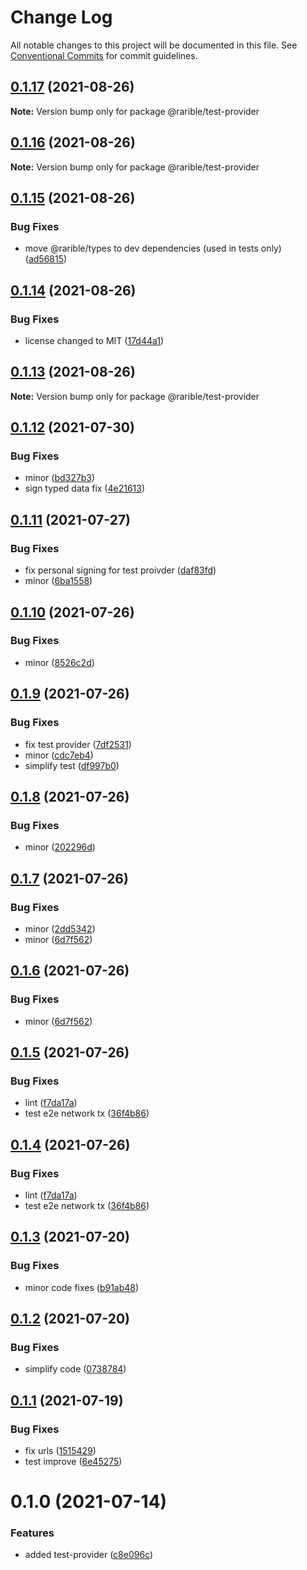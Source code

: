 # Change Log

All notable changes to this project will be documented in this file.
See [Conventional Commits](https://conventionalcommits.org) for commit guidelines.

## [0.1.17](https://github.com/rariblecom/ts-common/compare/@rarible/test-provider@0.1.16...@rarible/test-provider@0.1.17) (2021-08-26)

**Note:** Version bump only for package @rarible/test-provider





## [0.1.16](https://github.com/rariblecom/ts-common/compare/@rarible/test-provider@0.1.15...@rarible/test-provider@0.1.16) (2021-08-26)

**Note:** Version bump only for package @rarible/test-provider





## [0.1.15](https://github.com/rariblecom/ts-common/compare/@rarible/test-provider@0.1.14...@rarible/test-provider@0.1.15) (2021-08-26)


### Bug Fixes

* move @rarible/types to dev dependencies (used in tests only) ([ad56815](https://github.com/rariblecom/ts-common/commit/ad56815e76bc0038b913356463c9372892ad14e1))





## [0.1.14](https://github.com/rariblecom/ts-common/compare/@rarible/test-provider@0.1.13...@rarible/test-provider@0.1.14) (2021-08-26)


### Bug Fixes

* license changed to MIT ([17d44a1](https://github.com/rariblecom/ts-common/commit/17d44a1225c507c6a4c8b1f4bcf8878c43c211b2))





## [0.1.13](https://github.com/rariblecom/ts-common/compare/@rarible/test-provider@0.1.12...@rarible/test-provider@0.1.13) (2021-08-26)

**Note:** Version bump only for package @rarible/test-provider





## [0.1.12](https://github.com/rariblecom/ts-common/compare/@rarible/test-provider@0.1.11...@rarible/test-provider@0.1.12) (2021-07-30)


### Bug Fixes

* minor ([bd327b3](https://github.com/rariblecom/ts-common/commit/bd327b3a3a2c59f842af509ba7c4b70ee0bf6e66))
* sign typed data fix ([4e21613](https://github.com/rariblecom/ts-common/commit/4e2161307c7f51d2fa0755f1545cac7b5cc7535f))





## [0.1.11](https://github.com/rariblecom/ts-common/compare/@rarible/test-provider@0.1.10...@rarible/test-provider@0.1.11) (2021-07-27)


### Bug Fixes

* fix personal signing for test proivder ([daf83fd](https://github.com/rariblecom/ts-common/commit/daf83fddec916f90f04a774637062424299d5f78))
* minor ([6ba1558](https://github.com/rariblecom/ts-common/commit/6ba1558403e1d850f0f23df251766f359a5e301c))





## [0.1.10](https://github.com/rariblecom/ts-common/compare/@rarible/test-provider@0.1.9...@rarible/test-provider@0.1.10) (2021-07-26)


### Bug Fixes

* minor ([8526c2d](https://github.com/rariblecom/ts-common/commit/8526c2d32c6226e469f4767405b198022e71b5f3))





## [0.1.9](https://github.com/rariblecom/ts-common/compare/@rarible/test-provider@0.1.8...@rarible/test-provider@0.1.9) (2021-07-26)


### Bug Fixes

* fix test provider ([7df2531](https://github.com/rariblecom/ts-common/commit/7df253161e96b93539f3cf5a35d838aa358aebbe))
* minor ([cdc7eb4](https://github.com/rariblecom/ts-common/commit/cdc7eb4c8a3278137b2e63210ee1b4799510f5a4))
* simplify test ([df997b0](https://github.com/rariblecom/ts-common/commit/df997b0d2a842207946587372e0fede8117371f5))





## [0.1.8](https://github.com/rariblecom/ts-common/compare/@rarible/test-provider@0.1.7...@rarible/test-provider@0.1.8) (2021-07-26)


### Bug Fixes

* minor ([202296d](https://github.com/rariblecom/ts-common/commit/202296dd63d6f564fda4b3f77ad18e9351f07a81))





## [0.1.7](https://github.com/rariblecom/ts-common/compare/@rarible/test-provider@0.1.5...@rarible/test-provider@0.1.7) (2021-07-26)


### Bug Fixes

* minor ([2dd5342](https://github.com/rariblecom/ts-common/commit/2dd5342793f008bc44ab74e9fec76e6de8b0d744))
* minor ([6d7f562](https://github.com/rariblecom/ts-common/commit/6d7f562b15ff7a5ff2c7d9462bc64e5505601881))





## [0.1.6](https://github.com/rariblecom/ts-common/compare/@rarible/test-provider@0.1.5...@rarible/test-provider@0.1.6) (2021-07-26)


### Bug Fixes

* minor ([6d7f562](https://github.com/rariblecom/ts-common/commit/6d7f562b15ff7a5ff2c7d9462bc64e5505601881))





## [0.1.5](https://github.com/rariblecom/ts-common/compare/@rarible/test-provider@0.1.3...@rarible/test-provider@0.1.5) (2021-07-26)


### Bug Fixes

* lint ([f7da17a](https://github.com/rariblecom/ts-common/commit/f7da17a03baf3e6278413135ff2c45a4a14fc7a0))
* test e2e network tx ([36f4b86](https://github.com/rariblecom/ts-common/commit/36f4b86aa6c7da6f4068c525e60396c62137204f))





## [0.1.4](https://github.com/rariblecom/ts-common/compare/@rarible/test-provider@0.1.3...@rarible/test-provider@0.1.4) (2021-07-26)


### Bug Fixes

* lint ([f7da17a](https://github.com/rariblecom/ts-common/commit/f7da17a03baf3e6278413135ff2c45a4a14fc7a0))
* test e2e network tx ([36f4b86](https://github.com/rariblecom/ts-common/commit/36f4b86aa6c7da6f4068c525e60396c62137204f))





## [0.1.3](https://github.com/rariblecom/ts-common/compare/@rarible/test-provider@0.1.2...@rarible/test-provider@0.1.3) (2021-07-20)


### Bug Fixes

* minor code fixes ([b91ab48](https://github.com/rariblecom/ts-common/commit/b91ab48c1d385dc8464b7e31d5da8d2c513a57ef))





## [0.1.2](https://github.com/rariblecom/ts-common/compare/@rarible/test-provider@0.1.1...@rarible/test-provider@0.1.2) (2021-07-20)


### Bug Fixes

* simplify code ([0738784](https://github.com/rariblecom/ts-common/commit/0738784897ac1dc5a3e11312da4168a8587cdde4))





## [0.1.1](https://github.com/rariblecom/ts-common/compare/@rarible/test-provider@0.1.0...@rarible/test-provider@0.1.1) (2021-07-19)


### Bug Fixes

* fix urls ([1515429](https://github.com/rariblecom/ts-common/commit/1515429ebd0d79920ddb586ab276ea4625d8973e))
* test improve ([6e45275](https://github.com/rariblecom/ts-common/commit/6e4527586e16a1ff2a6ac895242305b40742c96a))





# 0.1.0 (2021-07-14)


### Features

* added test-provider ([c8e096c](https://github.com/rariblecom/types/commit/c8e096c52d4202ee16d771d201f4a1bf4359339f))
